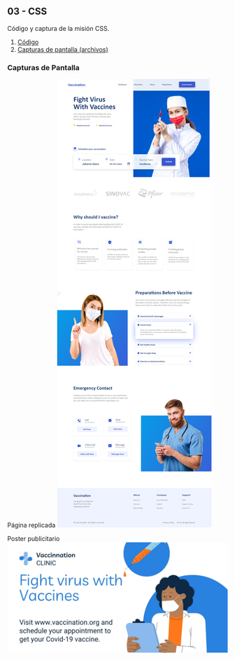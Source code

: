 ## 03 - CSS
Código y captura de la misión CSS.

1. [Código](./Codigo)
2. [Capturas de pantalla (archivos)](./Capturas)

### Capturas de Pantalla

Página replicada
![](./Capturas/captura.png)

Poster publicitario
![](./Capturas/advertising-poster.jpg)